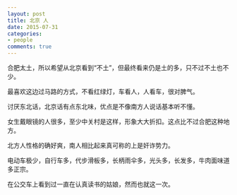 ```yaml
---
layout: post
title: 北京 人
date: 2015-07-31
categories:
- people
comments: true
---
```

合肥太土，所以希望从北京看到“不土”，但最终看来仍是土的多，只不过不土也不少。

最喜欢这边过马路的方式，不看红绿灯，车看人，人看车，很对脾气。

讨厌东北话，北京话有点东北味，优点是不像南方人说话基本听不懂。

女生戴眼镜的人很多，至少中关村是这样，形象大大折扣。这点比不过合肥这种地方。

北方人性格的确好爽，南人相比起来真可称的上是奸诈势力。

电动车极少，自行车多，代步滑板多，长柄雨伞多，光头多，长发多，牛肉面味道多正宗。

在公交车上看到过一直在认真读书的姑娘，然而也就这一次。
